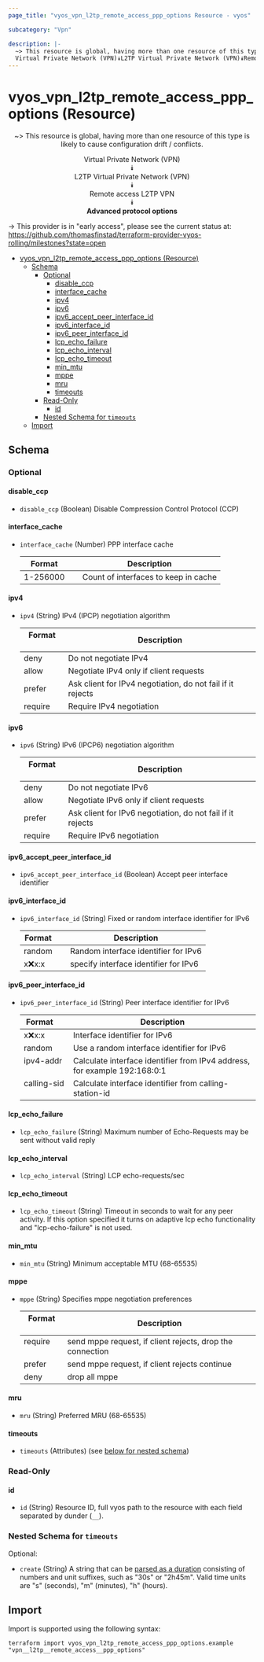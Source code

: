 ```yaml
---
page_title: "vyos_vpn_l2tp_remote_access_ppp_options Resource - vyos"

subcategory: "Vpn"

description: |-
  ~> This resource is global, having more than one resource of this type is likely to cause configuration drift / conflicts.
  Virtual Private Network (VPN)⯯L2TP Virtual Private Network (VPN)⯯Remote access L2TP VPN⯯Advanced protocol options
---
```


# vyos_vpn_l2tp_remote_access_ppp_options (Resource)
<center>

~> This resource is global, having more than one resource of this type is likely to cause configuration drift / conflicts.

Virtual Private Network (VPN)  
⯯  
L2TP Virtual Private Network (VPN)  
⯯  
Remote access L2TP VPN  
⯯  
**Advanced protocol options**


</center>

-> This provider is in "early access", please see the current status at: https://github.com/thomasfinstad/terraform-provider-vyos-rolling/milestones?state=open

<!--TOC-->

- [vyos_vpn_l2tp_remote_access_ppp_options (Resource)](#vyos_vpn_l2tp_remote_access_ppp_options-resource)
  - [Schema](#schema)
    - [Optional](#optional)
      - [disable_ccp](#disable_ccp)
      - [interface_cache](#interface_cache)
      - [ipv4](#ipv4)
      - [ipv6](#ipv6)
      - [ipv6_accept_peer_interface_id](#ipv6_accept_peer_interface_id)
      - [ipv6_interface_id](#ipv6_interface_id)
      - [ipv6_peer_interface_id](#ipv6_peer_interface_id)
      - [lcp_echo_failure](#lcp_echo_failure)
      - [lcp_echo_interval](#lcp_echo_interval)
      - [lcp_echo_timeout](#lcp_echo_timeout)
      - [min_mtu](#min_mtu)
      - [mppe](#mppe)
      - [mru](#mru)
      - [timeouts](#timeouts)
    - [Read-Only](#read-only)
      - [id](#id)
    - [Nested Schema for `timeouts`](#nested-schema-for-timeouts)
  - [Import](#import)

<!--TOC-->

<!-- schema generated by tfplugindocs -->
## Schema

### Optional

#### disable_ccp
- `disable_ccp` (Boolean) Disable Compression Control Protocol (CCP)
#### interface_cache
- `interface_cache` (Number) PPP interface cache

    |  Format    &emsp;|  Description                           |
    |------------|----------------------------------------|
    |  1-256000  &emsp;|  Count of interfaces to keep in cache  |
#### ipv4
- `ipv4` (String) IPv4 (IPCP) negotiation algorithm

    |  Format   &emsp;|  Description                                                 |
    |-----------|--------------------------------------------------------------|
    |  deny     &emsp;|  Do not negotiate IPv4                                       |
    |  allow    &emsp;|  Negotiate IPv4 only if client requests                      |
    |  prefer   &emsp;|  Ask client for IPv4 negotiation, do not fail if it rejects  |
    |  require  &emsp;|  Require IPv4 negotiation                                    |
#### ipv6
- `ipv6` (String) IPv6 (IPCP6) negotiation algorithm

    |  Format   &emsp;|  Description                                                 |
    |-----------|--------------------------------------------------------------|
    |  deny     &emsp;|  Do not negotiate IPv6                                       |
    |  allow    &emsp;|  Negotiate IPv6 only if client requests                      |
    |  prefer   &emsp;|  Ask client for IPv6 negotiation, do not fail if it rejects  |
    |  require  &emsp;|  Require IPv6 negotiation                                    |
#### ipv6_accept_peer_interface_id
- `ipv6_accept_peer_interface_id` (Boolean) Accept peer interface identifier
#### ipv6_interface_id
- `ipv6_interface_id` (String) Fixed or random interface identifier for IPv6

    |  Format   &emsp;|  Description                            |
    |-----------|-----------------------------------------|
    |  random   &emsp;|  Random interface identifier for IPv6   |
    |  x:x:x:x  &emsp;|  specify interface identifier for IPv6  |
#### ipv6_peer_interface_id
- `ipv6_peer_interface_id` (String) Peer interface identifier for IPv6

    |  Format       &emsp;|  Description                                                                |
    |---------------|-----------------------------------------------------------------------------|
    |  x:x:x:x      &emsp;|  Interface identifier for IPv6                                              |
    |  random       &emsp;|  Use a random interface identifier for IPv6                                 |
    |  ipv4-addr    &emsp;|  Calculate interface identifier from IPv4 address, for example 192:168:0:1  |
    |  calling-sid  &emsp;|  Calculate interface identifier from calling-station-id                     |
#### lcp_echo_failure
- `lcp_echo_failure` (String) Maximum number of Echo-Requests may be sent without valid reply
#### lcp_echo_interval
- `lcp_echo_interval` (String) LCP echo-requests/sec
#### lcp_echo_timeout
- `lcp_echo_timeout` (String) Timeout in seconds to wait for any peer activity. If this option specified it turns on adaptive lcp echo functionality and &#34;lcp-echo-failure&#34; is not used.
#### min_mtu
- `min_mtu` (String) Minimum acceptable MTU (68-65535)
#### mppe
- `mppe` (String) Specifies mppe negotiation preferences

    |  Format   &emsp;|  Description                                                |
    |-----------|-------------------------------------------------------------|
    |  require  &emsp;|  send mppe request, if client rejects, drop the connection  |
    |  prefer   &emsp;|  send mppe request, if client rejects continue              |
    |  deny     &emsp;|  drop all mppe                                              |
#### mru
- `mru` (String) Preferred MRU (68-65535)
#### timeouts
- `timeouts` (Attributes) (see [below for nested schema](#nestedatt--timeouts))

### Read-Only

#### id
- `id` (String) Resource ID, full vyos path to the resource with each field separated by dunder (`__`).

<a id="nestedatt--timeouts"></a>
### Nested Schema for `timeouts`

Optional:

- `create` (String) A string that can be [parsed as a duration](https://pkg.go.dev/time#ParseDuration) consisting of numbers and unit suffixes, such as &#34;30s&#34; or &#34;2h45m&#34;. Valid time units are &#34;s&#34; (seconds), &#34;m&#34; (minutes), &#34;h&#34; (hours).

## Import

Import is supported using the following syntax:

```shell
terraform import vyos_vpn_l2tp_remote_access_ppp_options.example "vpn__l2tp__remote_access__ppp_options"
```
